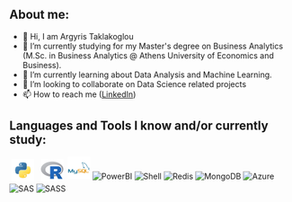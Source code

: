 ## About me:

- 👋 Hi, I am Argyris Taklakoglou
- 🔭 I’m currently studying for my Master's degree on Business Analytics (M.Sc. in Business Analytics @ Athens University of Economics and Business).
- 🌱 I’m currently learning about Data Analysis and Machine Learning.
- 💞️ I’m looking to collaborate on Data Science related projects
- 📫 How to reach me ([LinkedIn](https://www.linkedin.com/in/argyris-taklakoglou-b3b089184/))

<!--
**ArgTaklakoglou/ArgTaklakoglou** is a ✨ _special_ ✨ repository because its `README.md` (this file) appears on your GitHub profile.
--->

## Languages and Tools I know and/or currently study:

<img src="https://raw.githubusercontent.com/github/explore/80688e429a7d4ef2fca1e82350fe8e3517d3494d/topics/python/python.png" alt="Python" height="40" style="vertical-align:top; margin:4px"> <img src="https://raw.githubusercontent.com/github/explore/80688e429a7d4ef2fca1e82350fe8e3517d3494d/topics/r/r.png" alt="r" height="40" style="vertical-align:top; margin:4px">   <img src="https://raw.githubusercontent.com/devicons/devicon/master/icons/mysql/mysql-original-wordmark.svg" alt="mysql" width="40" height="40"/> </a>  <img src='https://github.com/microsoft/PowerBI-Icons/blob/main/PNG/Icon-Obsolete2020Black.png' alt='PowerBI' height='40'> <img src='https://e7.pngegg.com/pngimages/704/597/png-clipart-computer-icons-command-line-interface-linux-system-console-command-line-icon-miscellaneous-text-thumbnail.png' alt='Shell' height='40'>   <img src='https://cdn4.iconfinder.com/data/icons/redis-2/1451/Untitled-2-512.png' alt='Redis' height='40'>  <img src='https://static1.s123-cdn-static-a.com/uploads/4603400/800_5fc61d7d90e44.png' alt='MongoDB' height='40'>  <img src='https://upload.wikimedia.org/wikipedia/commons/thumb/f/fa/Microsoft_Azure.svg/1200px-Microsoft_Azure.svg.png' alt='Azure' height='40'>  <img src='https://upload.wikimedia.org/wikipedia/commons/thumb/1/10/SAS_logo_horiz.svg/1280px-SAS_logo_horiz.svg.png' alt='SAS' height='40'>  <img src='https://www.vhv.rs/dpng/d/206-2067456_sas-institute-inc-hd-png-download.png' alt='SASS' height='40'>















